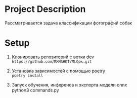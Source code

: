 # Project Description

Рассматривается задача классификации фотографий собак

# Setup

1. Клонировать репозиторий с ветки dev \
   `https://github.com/MXMSHKT/MLOps.git`
2. Установка зависимостей с помощью poetry \
   `poetry install`

4. Запуск обучения, инференса и экспорта модели onnx \
   python3 commands.py 
